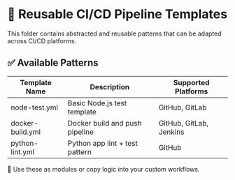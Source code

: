 # 🔁 Reusable CI/CD Pipeline Templates

This folder contains abstracted and reusable patterns that can be adapted across CI/CD platforms.

## ✅ Available Patterns

| Template Name     | Description                            | Supported Platforms |
|------------------|----------------------------------------|---------------------|
| node-test.yml     | Basic Node.js test template             | GitHub, GitLab      |
| docker-build.yml  | Docker build and push pipeline          | GitHub, GitLab, Jenkins |
| python-lint.yml   | Python app lint + test pattern          | GitHub              |

🧩 Use these as modules or copy logic into your custom workflows.
